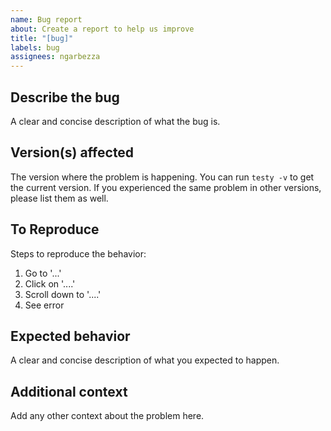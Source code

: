 ```yaml
---
name: Bug report
about: Create a report to help us improve
title: "[bug]"
labels: bug
assignees: ngarbezza
---
```


## Describe the bug

A clear and concise description of what the bug is.

## Version(s) affected

The version where the problem is happening. You can run `testy -v` to get the current version.
If you experienced the same problem in other versions, please list them as well.

## To Reproduce

Steps to reproduce the behavior:

1. Go to '...'
1. Click on '....'
1. Scroll down to '....'
1. See error

## Expected behavior

A clear and concise description of what you expected to happen.

## Additional context

Add any other context about the problem here.
